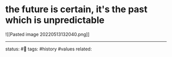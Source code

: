 # the future is certain, it's the past which is unpredictable

![[Pasted image 20220513132040.png]]


---
status: #🌱
tags: #history #values 
related: 
